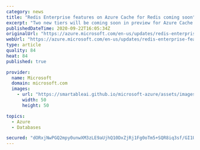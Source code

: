 ```yaml
---
category: news
title: "Redis Enterprise features on Azure Cache for Redis coming soon"
excerpt: "Two new tiers will be coming soon in preview for Azure Cache for Redis through a collaboration with Redis Labs: Enterprise and Enterprise Flash."
publishedDateTime: 2020-09-22T16:05:34Z
originalUrl: "https://azure.microsoft.com/en-us/updates/redis-enterprise-features-on-azure-cache-for-redis-coming-soon/"
webUrl: "https://azure.microsoft.com/en-us/updates/redis-enterprise-features-on-azure-cache-for-redis-coming-soon/"
type: article
quality: 84
heat: 84
published: true

provider:
  name: Microsoft
  domain: microsoft.com
  images:
    - url: "https://smartableai.github.io/microsoft-azure/assets/images/organizations/microsoft.com-50x50.jpg"
      width: 50
      height: 50

topics:
  - Azure
  - Databases

secured: "dORxjNwPGQ2mpy0unwXM3zLE9aUjhQ10DxZjRj1Fg0oTm5+SQR8iq3sf/GI1Umh2Te3by9SJF2soUqJFZgjjfPuXtQYn0/+ncyNJKziKO0MSdBSrqNR92RWpQrpTN7sDjtnoIpXv7OXco1ZdUHJLYmeGVF1TKF1Fbf8P+Fr99aBDoLPD81I9DcqzYctfCZ2l4Xe7lzxP9iauyY/GPAhpupeWkPQ9lCEhDq6BV+nLgZvjWJFIh0bi+V0AmHV6ZzJbYNk/EzTnMyquyz60QUvMPggjN1sy8Me9O+viKl27jr6b4EKD9QvvNwi9ytTJ9D9HCEojBn3K9ITTChec2CsGw16gG3clwXFFvrrCkhSKfoA=;8zGn68TNrW/VTXqMgvPQpQ=="
---
```


